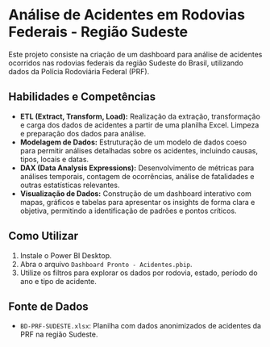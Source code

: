 # Análise de Acidentes em Rodovias Federais - Região Sudeste

Este projeto consiste na criação de um dashboard para análise de acidentes ocorridos nas rodovias federais da região Sudeste do Brasil, utilizando dados da Polícia Rodoviária Federal (PRF).

## Habilidades e Competências

- **ETL (Extract, Transform, Load):** Realização da extração, transformação e carga dos dados de acidentes a partir de uma planilha Excel. Limpeza e preparação dos dados para análise.
- **Modelagem de Dados:** Estruturação de um modelo de dados coeso para permitir análises detalhadas sobre os acidentes, incluindo causas, tipos, locais e datas.
- **DAX (Data Analysis Expressions):** Desenvolvimento de métricas para análises temporais, contagem de ocorrências, análise de fatalidades e outras estatísticas relevantes.
- **Visualização de Dados:** Construção de um dashboard interativo com mapas, gráficos e tabelas para apresentar os insights de forma clara e objetiva, permitindo a identificação de padrões e pontos críticos.

## Como Utilizar

1.  Instale o Power BI Desktop.
2.  Abra o arquivo `Dashboard Pronto - Acidentes.pbip`.
3.  Utilize os filtros para explorar os dados por rodovia, estado, período do ano e tipo de acidente.

## Fonte de Dados

- `BD-PRF-SUDESTE.xlsx`: Planilha com dados anonimizados de acidentes da PRF na região Sudeste.
